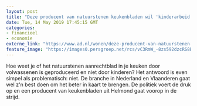 ```yaml
---
layout: post
title: "Deze producent van natuurstenen keukenbladen wil 'kinderarbeid’ uitbannen"
date: Tue, 14 May 2019 17:45:15 GMT
categories: 
- financieel 
- economie 
externe_link: "https://www.ad.nl/wonen/deze-producent-van-natuurstenen-keukenbladen-wil-kinderarbeid-uitbannen~af50577e/"
feature_image: "https://images0.persgroep.net/rcs/vC3RmW_-8zs592dzcRS8ER9OXN0/diocontent/148364869/_fitwidth/400/?appId=21791a8992982cd8da851550a453bd7f&quality=0.7"
---
```


Hoe weet je of het natuurstenen aanrechtblad in je keuken door volwassenen is geproduceerd en niet door kinderen? Het antwoord is even simpel als problematisch: niet. De branche in Nederland en Vlaanderen gaat wel z'n best doen om het beter in kaart te brengen. De politiek voert de druk op en een producent van keukenbladen uit Helmond gaat voorop in de strijd.

